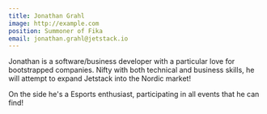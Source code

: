 ```yaml
---
title: Jonathan Grahl
image: http://example.com
position: Summoner of Fika
email: jonathan.grahl@jetstack.io
---
```


Jonathan is a software/business developer with a particular love for bootstrapped companies. Nifty with both technical and business skills, he will attempt to expand Jetstack into the Nordic market!

On the side he's a Esports enthusiast, participating in all events that he can find!